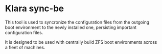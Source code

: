 # Klara sync-be

This tool is used to syncronize the configuration files from the outgoing boot environment to the newly installed one, persisting important configuration files.

It is designed to be used with centrally build ZFS boot environments across a fleet of machines.
